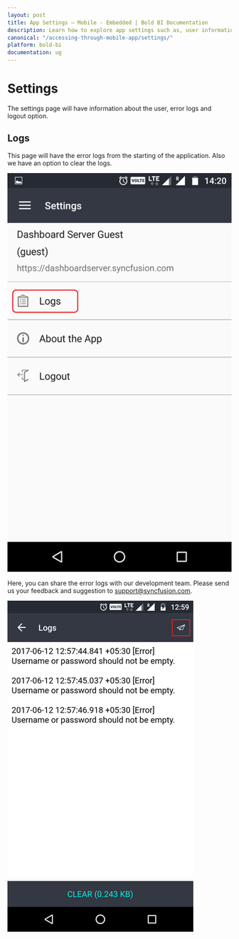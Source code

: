 ```yaml
---
layout: post
title: App Settings – Mobile - Embedded | Bold BI Documentation
description: Learn how to explore app settings such as, user information, error logs of Bold BI Embedded and log out of mobile app.
canonical: "/accessing-through-mobile-app/settings/"
platform: bold-bi
documentation: ug
---
```


# Settings

The settings page will have information about the user, error logs and logout option. 

## Logs 

This page will have the error logs from the starting of the application. Also we have an option to clear the logs. 

![Logs](/static/assets/accessing-through-mobile-app/images/logs.png)

Here, you can share the error logs with our development team. Please send us your feedback and suggestion to <a href="mailto:support@syncfusion.com?Subject=Syncfusion%20Dashboard%20Mobile" target="_top">support@syncfusion.com</a>.

![Share logs](/static/assets/accessing-through-mobile-app/images/share-logs.png)



